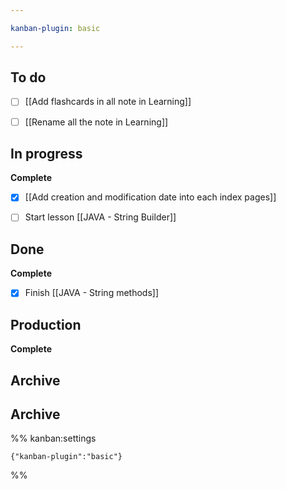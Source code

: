 ```yaml
---

kanban-plugin: basic

---
```


## To do

- [ ] [[Add flashcards in all note in Learning]]
- [ ] [[Rename all the note in Learning]]


## In progress

**Complete**
- [x] [[Add creation and modification date into each index pages]]
- [ ] Start lesson [[JAVA - String Builder]]


## Done

**Complete**
- [x] Finish [[JAVA - String methods]]


## Production

**Complete**


## Archive



## Archive





%% kanban:settings
```
{"kanban-plugin":"basic"}
```
%%